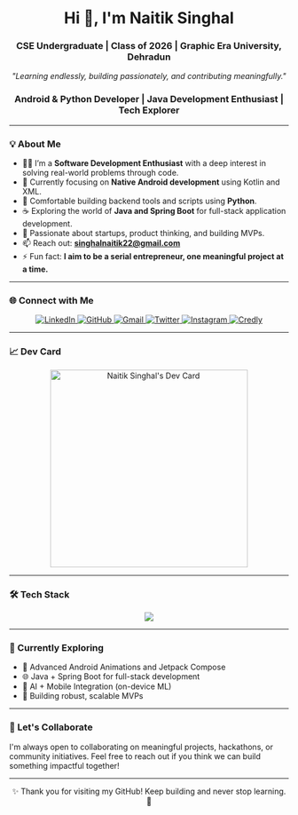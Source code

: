 <h1 align="center">Hi 👋, I'm Naitik Singhal</h1>
<h3 align="center">CSE Undergraduate | Class of 2026 | Graphic Era University, Dehradun</h3>

<p align="center"><i>"Learning endlessly, building passionately, and contributing meaningfully."</i></p>

<h3 align="center">Android & Python Developer | Java Development Enthusiast | Tech Explorer</h3>

---

### 💡 About Me

- 👨‍💻 I’m a **Software Development Enthusiast** with a deep interest in solving real-world problems through code.
- 📱 Currently focusing on **Native Android development** using Kotlin and XML.
- 🐍 Comfortable building backend tools and scripts using **Python**.
- ☕ Exploring the world of **Java and Spring Boot** for full-stack application development.
- 🚀 Passionate about startups, product thinking, and building MVPs.
- 📫 Reach out: **singhalnaitik22@gmail.com**
- ⚡ Fun fact: **I aim to be a serial entrepreneur, one meaningful project at a time.**

---

### 🌐 Connect with Me

<div align="center">
  <a href="https://www.linkedin.com/in/naitiklovestech/" target="_blank">
    <img alt="LinkedIn" src="https://img.shields.io/badge/LinkedIn-%230077B5.svg?style=for-the-badge&logo=linkedin&logoColor=white" />
  </a>
  <a href="https://github.com/naitiklovestech" target="_blank">
    <img alt="GitHub" src="https://img.shields.io/badge/GitHub-%23121011.svg?style=for-the-badge&logo=github&logoColor=white" />
  </a>
  <a href="mailto:singhalnaitik22@gmail.com">
    <img alt="Gmail" src="https://img.shields.io/badge/Gmail-D14836.svg?style=for-the-badge&logo=gmail&logoColor=white" />
  </a>
  <a href="https://twitter.com/Naitiklovestech" target="_blank">
    <img alt="Twitter" src="https://img.shields.io/badge/Twitter-%231DA1F2.svg?style=for-the-badge&logo=twitter&logoColor=white" />
  </a>
  <a href="https://www.instagram.com/naitiklovestech/" target="_blank">
    <img alt="Instagram" src="https://img.shields.io/badge/Instagram-%23E4405F.svg?style=for-the-badge&logo=instagram&logoColor=white" />
  </a>
  <a href="https://www.credly.com/users/naitik-singhal/badges" target="_blank">
    <img alt="Credly" src="https://img.shields.io/badge/Credly-%23FF6B00.svg?style=for-the-badge&logo=credly&logoColor=white" />
  </a>
</div>

---

### 📈 Dev Card

<p align="center">
  <a href="https://app.daily.dev/lucifer_">
    <img src="https://api.daily.dev/devcards/v2/BH7R1KDSiWOBR2DfthHUe.png?type=default&r=22u" width="356" alt="Naitik Singhal's Dev Card"/>
  </a>
</p>

---

### 🛠️ Tech Stack

<p align="center">
  <img src="https://skillicons.dev/icons?i=androidstudio,kotlin,java,python,firebase,git,github,figma,vscode,linux" />
</p>

---

### 🧠 Currently Exploring

- 📲 Advanced Android Animations and Jetpack Compose
- 🌐 Java + Spring Boot for full-stack development
- 🧠 AI + Mobile Integration (on-device ML)
- 💼 Building robust, scalable MVPs

---

### 🙌 Let's Collaborate

I'm always open to collaborating on meaningful projects, hackathons, or community initiatives. Feel free to reach out if you think we can build something impactful together!

---

<p align="center">✨ Thank you for visiting my GitHub! Keep building and never stop learning. 🚀</p>
